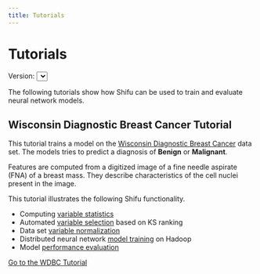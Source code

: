 ```yaml
---
title: Tutorials
---
```


Tutorials
=========

Version: <select id="tutorials-version"></select>


The following tutorials show how Shifu can be used to train and evaluate neural network models. 


Wisconsin Diagnostic Breast Cancer Tutorial
-------------------------------------------

This tutorial trains a model on the [Wisconsin Diagnostic Breast Cancer](https://archive.ics.uci.edu/ml/datasets/Breast+Cancer+Wisconsin+(Diagnostic)) data set.  The models tries to predict a diagnosis of **Benign** or **Malignant**.

Features are computed from a digitized image of a fine needle aspirate (FNA) of a breast mass. They describe characteristics of the cell nuclei present in the image.

This tutorial illustrates the following Shifu functionality.

*  Computing [variable statistics](../../guide/stats)
*  Automated [variable selection](../../guide/varselect) based on KS ranking
*  Data set [variable normalization](../../guide/normalize) 
*  Distributed neural network [model training](../../guide/train) on Hadoop
*  Model [performance evaluation](../../guide/eval)

<a href="../wdbc" class="btn btn-success">Go to the WDBC Tutorial</a>
